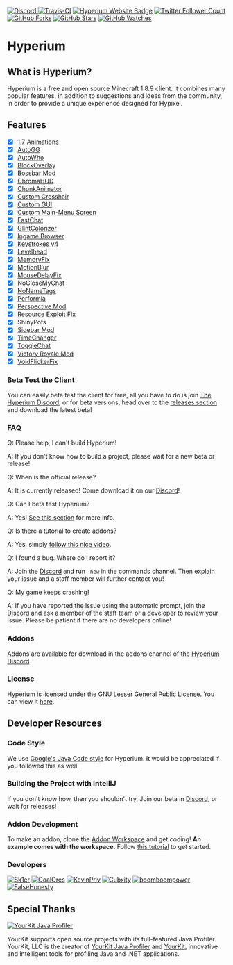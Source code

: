 [ ![Discord](https://canary.discordapp.com/api/guilds/411619823445999637/widget.png) ](https://discord.gg/8GakFcT)
[ ![Travis-CI](https://travis-ci.org/HyperiumClient/Hyperium.svg?branch=master)](https://travis-ci.org/HyperiumClient/Hyperium)
[![Hyperium Website Badge](https://img.shields.io/badge/visit%20our-website-red.svg)](https://hyperium.cc)
[![Twitter Follower Count](https://img.shields.io/twitter/follow/HyperiumClient.svg?label=Follow&style=social)](https://twitter.com/HyperiumClient)
[![GitHub Forks](https://img.shields.io/github/forks/HyperiumClient/Hyperium.svg?style=social&label=Fork&maxAge=2592000)](https://github.com/HyperiumClient/Hyperium/network)
[![GitHub Stars](https://img.shields.io/github/stars/HyperiumClient/Hyperium.svg?style=social&label=Star&maxAge=2592000)](https://github.com/HyperiumClient/Hyperium/stargazers)
[![GitHub Watches](https://img.shields.io/github/watchers/HyperiumClient/Hyperium.svg?style=social&label=Watch&maxAge=2592000)](https://github.com/HyperiumClient/Hyperium/watchers)  

# Hyperium #  

## What is Hyperium? ##
Hyperium is a free and open source Minecraft 1.8.9 client. It combines many popular features, in addition to suggestions and ideas from the community, in order to provide a unique experience designed for Hypixel.

## Features ##
- [x] [1.7 Animations](https://www.youtube.com/watch?v=9-LoFff-3fI)
- [x] [AutoGG](https://www.youtube.com/watch?v=1eETPGuSQWA)
- [x] [AutoWho](https://www.youtube.com/watch?v=osJW53GA_1I)
- [x] [BlockOverlay](https://www.youtube.com/watch?v=_ELFA5jtNQM)
- [x] [Bossbar Mod](https://github.com/SiroQ)
- [x] [ChromaHUD](https://www.youtube.com/watch?v=eyh6pcsGMpo)
- [x] [ChunkAnimator](https://minecraft.curseforge.com/projects/chunk-animator)
- [x] [Custom Crosshair](https://www.youtube.com/watch?v=YYasNSTWA64)  
- [x] [Custom GUI](https://raw.githubusercontent.com/RDIL/misc-private-images/master/hyperiumclient/hyperiumimg/Hyperium-CustomInGameMenu.JPG)  
- [x] [Custom Main-Menu Screen](https://raw.githubusercontent.com/RDIL/misc-private-images/master/hyperiumclient/hyperiumimg/Hyperium-CustomMainMenu.JPG)  
- [x] [FastChat](https://www.youtube.com/watch?v=vsibdTVYTB4)
- [x] [GlintColorizer](https://www.youtube.com/watch?v=80foSiVvUiI)
- [x] [Ingame Browser](https://github.com/montoyo/mcef)  
- [x] [Keystrokes v4](https://www.youtube.com/watch?v=tA1SmI8nfY4)
- [x] [Levelhead](https://sk1er.club/levelhead)
- [x] [MemoryFix](https://prplz.io/memoryfix)
- [x] [MotionBlur](https://www.youtube.com/watch?v=x21aLjDbCRw)
- [x] [MouseDelayFix](https://prplz.io/mousedelayfix)
- [x] [NoCloseMyChat](https://hypixel.net/threads/1260752/)
- [x] [NoNameTags](https://github.com/WesJD/NoNameTags)
- [x] [Performia](https://github.com/Sk1er/Performia)
- [x] [Perspective Mod](https://www.youtube.com/watch?v=7FdMMpzNdUk)
- [x] [Resource Exploit Fix](https://github.com/Sk1er/Resource-Exploit-Fix) 
- [x] ShinyPots
- [x] [Sidebar Mod](https://www.youtube.com/watch?v=cn9VvT43yRs)
- [x] [TimeChanger](https://www.youtube.com/watch?v=PbhXIPecOSA)
- [x] [ToggleChat](https://www.youtube.com/watch?v=guD8kAk-Wn4)
- [x] [Victory Royale Mod](https://www.youtube.com/watch?v=g4pZTX8ooqI)
- [x] [VoidFlickerFix](https://www.youtube.com/watch?v=klV4d1B6ysk)

### Beta Test the Client ###  
You can easily beta test the client for free, all you have to do is join [The Hyperium Discord](https://hyperium.cc/discord), or for beta versions, head over to the [releases section](https://github.com/HyperiumClient/Hyperium/releases) and download the latest beta!  

### FAQ ###  
Q: Please help, I can't build Hyperium!

A: If you don't know how to build a project, please wait for a new beta or release! 

Q: When is the official release?

A: It is currently released!  Come download it on our [Discord](https://hyperium.cc/discord)!

Q: Can I beta test Hyperium?

A: Yes! [See this section](#beta-test-the-client) for more info.  

Q: Is there a tutorial to create addons?

A: Yes, simply [follow this nice video](https://www.youtube.com/watch?v=RXTIFdoNA8c).

Q: I found a bug. Where do I report it?

A: Join the [Discord](https://hyperium.cc/discord) and run `-new` in the commands channel.  Then explain your issue and a staff member will further contact you!

Q: My game keeps crashing!

A: If you have reported the issue using the automatic prompt, join the [Discord](https://hyperium.cc/discord) and ask a member of the staff team or a developer to review your issue. Please be patient if there are no developers online!

### Addons ###
Addons are available for download in the addons channel of the [Hyperium Discord](https://hyperium.cc/discord).

### License ###  
Hyperium is licensed under the GNU Lesser General Public License. You can view it [here](./LICENSE).

## Developer Resources ##

### Code Style ###
We use [Google's Java Code style](https://google.github.io/styleguide/javaguide.html) for Hyperium. It would be appreciated if you followed this as well.
	
### Building the Project with IntelliJ ###
If you don't know how, then you shouldn't try. Join our beta in [Discord](https://hyperium.cc/discord), or wait for releases!

### Addon Development ###
To make an addon, clone the [Addon Workspace](https://github.com/HyperiumClient/Addon-Workspace) and get coding!
**An example comes with the workspace.**
Follow [this tutorial](https://www.youtube.com/watch?v=RXTIFdoNA8c) to get started.

### Developers ###
[![Sk1er](https://cdn.discordapp.com/avatars/376817315830038530/87dd80c68e0598ea39af4e0472b299b7.png)](https://github.com/Sk1er)
[![CoalOres](https://cdn.discordapp.com/avatars/248159137370734601/667cb334d3a85c850d9890e786cbf50c.png?size=128)](https://github.com/CoalCoding)
[![KevinPriv](https://cdn.discordapp.com/avatars/247785387919933440/e8f6af129f0d6d4db93d8c7360aac15a.png)](https://github.com/KevinPriv)
[![Cubxity](https://cdn.discordapp.com/avatars/290921387655430144/90e89028a4ffbde5ebff833709863c39.png?size=128)](https://github.com/Cubxity)
[![boomboompower](https://avatars1.githubusercontent.com/u/12974350?s=128&v=4)](https://github.com/boomboompower)
[![FalseHonesty](https://cdn.discordapp.com/avatars/148248069148770304/a_c292ca845b0462bfd4ad5c3d0f89ba28.gif?size=128&f=.gif)](https://github.com/FalseHonesty)

## Special Thanks ##
[![YourKit Java Profiler](https://www.yourkit.com/images/yklogo.png)](https://www.yourkit.com/java/profiler/)

YourKit supports open source projects with its full-featured Java Profiler.
YourKit, LLC is the creator of [YourKit Java Profiler](https://www.yourkit.com/java/profiler/)
and [YourKit](https://www.yourkit.com/.net/profiler/), innovative and intelligent tools for profiling Java and .NET applications.
